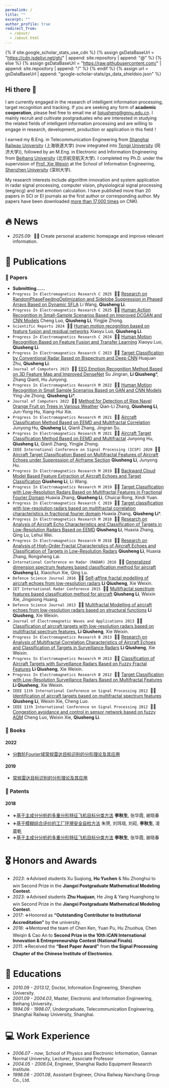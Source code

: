 ```yaml
---
permalink: /
title: ""
excerpt: ""
author_profile: true
redirect_from: 
  - /about/
  - /about.html
---
```


{% if site.google_scholar_stats_use_cdn %}
{% assign gsDataBaseUrl = "https://cdn.jsdelivr.net/gh/" | append: site.repository | append: "@" %}
{% else %}
{% assign gsDataBaseUrl = "https://raw.githubusercontent.com/" | append: site.repository | append: "/" %}
{% endif %}
{% assign url = gsDataBaseUrl | append: "google-scholar-stats/gs_data_shieldsio.json" %}

<span class='anchor' id='about-me'></span>

## Hi there 👋
I am currently engaged in the research of intelligent information processing, target recognition and tracking. If you are seeking any form of **academic cooperation**, please feel free to email me at [liqiusheng@gnnu.edu.cn](mailto:liqiusheng@gnnu.edu.cn). I mainly recruit and cultivate postgraduates who are interested in studying the related fields of intelligent information processing and are willing to engage in research, development, production or application in this field！

I earned my B.Eng. in Telecommunication Engineering from [Shanghai Railway University](https://baike.sogou.com/v7682323.htm) (上海铁道大学) (now integrated into [Tongji University](https://www.tongji.edu.cn/index.htm) (同济大学)), followed by an M.Eng. in Electronic and Information Engineering from [Beihang University](https://www.buaa.edu.cn/) (北京航空航天大学). I completed my Ph.D. under the supervision of [Prof. Xie Weixin](https://iip.szu.edu.cn/yjdw1/xieweixin.htm) at the School of Information Engineering, [Shenzhen University](https://www.szu.edu.cn/) (深圳大学).

My research interests include algorithm innovation and system application in radar signal processing, computer vision, physiological signal processing (eeg/ecg) and text emotion calculation. I have published more than 20 papers in SCI or EI journals as the first author or corresponding author. My papers have been downloaded [more than 17,000 times](https://kns.cnki.net/kcms2/author/detail?v=Ut-mckhA-Rs_Qzvuh-2f7oNj0ld9KBEU_NXqQgQ1UXF3kOoEuVjpDthITU3BpcDWoORD3PBhuhg6K8Y98ANvOlCc6DwahWKKsCZWJawdo-cEpGVTNCEUcapsujzehlq4&uniplatform=NZKPT&language=CHS) on CNKI.

# 🔥 News

- *2025.09*: &nbsp;🎉🎉 Create personal academic homepage and improve relevant information.

# 📝 Publications
### 📃 Papers

- **Submitting......**
- ``Progress In Electromagnetics Research C 2025`` &nbsp;🎉🎉 [Research on RandomPhaseFeedingOptimization and Sidelobe Suppression in Phased Arrays Based on Dynamic SFLA](https://www.jpier.org/issues/volume.html?paper=25052601) Li Wang, **Qiusheng Li**.
- ``Progress In Electromagnetics Research C 2025`` &nbsp;🎉🎉 [Human Action Recognition in Small-Sample Scenarios Based on Improved DCGAN and CNN Models](https://www.jpier.org/issues/volume.html?paper=25030402) Cheng Luo, **Qiusheng Li**, Yingjie Zhong.
- ``Scientific Reports 2024`` &nbsp;🎉🎉 [Human motion recognition based on feature fusion and residual networks](https://www.nature.com/articles/s41598-024-80783-7) Xiaoyu Luo, **Qiusheng Li**.
- ``Progress In Electromagnetics Research C 2024`` &nbsp;🎉🎉 [Human Motion Recognition Based on Feature Fusion and Transfer Learning](https://www.jpier.org/issues/volume.html?paper=24011602) Xiaoyu Luo, **Qiusheng Li**.
- ``Progress In Electromagnetics Research C 2023`` &nbsp;🎉🎉 [Target Classification by Conventional Radar Based on Bispectrum and Deep CNN](https://www.jpier.org/PIERC/pier.php?paper=22102401) Huajuan Zhu, **Qiusheng Li**.
- ``Journal of Computers 2023`` &nbsp;🎉🎉 [EEG Emotion Recognition Method Based on 3D Feature Map and Improved DenseNet](https://www.semanticscholar.org/paper/EEG-Emotion-Recognition-Method-Based-on-3D-Feature-Su-Su/f390cccf4963c43879f6693faa03c4fe801f49ad) Su Jingran, **Li Qiusheng***, Zhang Qianli, Hu Junyong.
- ``Progress In Electromagnetics Research M 2022`` &nbsp;🎉🎉 [Human Motion Recognition in Small Sample Scenarios Based on GAN and CNN Models](https://www.jpier.org/PIERM/pier.php?paper=22070204) Ying-Jie Zhong, **Qiusheng Li***.
- ``Journal of Computers 2022`` &nbsp;🎉🎉 [ Method for Detection of Ripe Navel Orange Fruit on Trees in Various Weather](https://ericdata.com/tw/detail.aspx?no=905357) Qian-Li Zhang, **Qiusheng Li**, Jun-Yong Hu, Xiang-Hui Xie.
- ``Progress In Electromagnetics Research M 2021`` &nbsp;🎉🎉 [Aircraft Classification Method Based on EEMD and Multifractal Correlation](https://www.jpier.org/PIERM/pier.php?paper=21071202) Junyong Hu, **Qiusheng Li**, Qianli Zhang, Jingran Su.
- ``Progress In Electromagnetics Research M 2021`` &nbsp;🎉🎉 [Aircraft Target Classification Method Based on EEMD and Multifractal](https://www.jpier.org/issues/volume.html?paper=20101802) Junyong Hu, **Qiusheng Li**, Qianli Zhang, Yingjie Zhong.
- ``IEEE International Conference on Signal Processing (ICSP) 2020`` &nbsp;🎉🎉 [Aircraft Target Classification Based on Multifractal Features of Aircraft Echoes under Suppression of Airframe Section](https://ieeexplore.ieee.org/document/9320973) **Qiusheng Li**, Junyong Hu.
- ``Progress In Electromagnetics Research M 2019`` &nbsp;🎉🎉 [Backward Cloud Model Based Feature Extraction of Aircraft Echoes and Target Classification](https://www.jpier.org/PIERM/pier.php?paper=19072301) **Qiusheng Li**, Li Wang.
- ``Progress In Electromagnetics Research M 2019`` &nbsp;🎉🎉 [Target Classification with Low-Resolution Radars Based on Multifractal Features in Fractional Fourier Domain](https://www.jpier.org/pierm/pier.php?paper=18110503) Huaxia Zhang, **Qiusheng Li**, Chuicai Rong, Xindi Yuan.
- ``Progress In Electromagnetics Research C 2019`` &nbsp;🎉🎉 [Target classification with low-resolution radars based on multifractal correlation characteristics in fractional fourier domain](https://www.jpier.org/PIERC/pier.php?paper=19040702) Huaxia Zhang, **Qiusheng Li***.
- ``Progress In Electromagnetics Research M 2018`` &nbsp;🎉🎉 [Research on Analysis of Aircraft Echo Characteristics and Classification of Targets in Low-Resolution Radars Based on EEMD](https://www.jpier.org/pierm/pier.php?paper=18030904) **Qiusheng Li**, Huaxia Zhang, Qing Lu, Lehui Wei.
- ``Progress In Electromagnetics Research M 2018`` &nbsp;🎉🎉 [Research on Analysis of High-Order Fractal Characteristics of Aircraft Echoes and Classification of Targets in Low-Resolution Radars](https://www.jpier.org/pierm/pier.php?paper=18081101) **Qiusheng Li**, Huaxia Zhang, Rongsheng Lai.
- ``International Conference on Radar (RADAR) 2016`` &nbsp;🎉🎉 [Generalized dimension spectrum features based classification method for aircraft](https://ieeexplore.ieee.org/abstract/document/8059507) **Qiusheng Li**, Xiaochun Xie, Qing Lu.
- ``Defence Science Journal 2016`` &nbsp;🎉🎉 [Self-affine fractal modelling of aircraft echoes from low-resolution radars](https://ieeexplore.ieee.org/document/6624560) **Li Qiusheng**, Xie Weixin.
- ``IET International Radar Conference 2015`` &nbsp;🎉🎉 [Multifractal spectrum features based classification method for aircraft](https://ieeexplore.ieee.org/abstract/document/7455163) **Qiusheng Li**, Weixin Xie, Jingxiong Huang.
- ``Defence Science Journal 2013`` &nbsp;🎉🎉 [Multifractal Modelling of aircraft echoes from low-resolution radars based on structural functions](https://pdfs.semanticscholar.org/d23e/4802df78c0898fe7c8050fbcbc774286e0b6.pdf) **Li Qiusheng**, Xie Weixin.
- ``Journal of Electromagnetic Waves and Applications 2013`` &nbsp;🎉🎉 [Classification of aircraft targets with low-resolution radars based on multifractal spectrum features.](https://doi.org/10.1080/09205071.2013.832394) **Li Qiusheng**, Xie Weixin.
- ``Progress In Electromagnetics Research B 2013`` &nbsp;🎉🎉 [Research on Analysis of Multifractal Correlation Characteristics of Aircraft Echoes and Classification of Targets in Surveillance Radars](https://www.jpier.org/issues/volume.html?paper=13052202) **Li Qiusheng**, Xie Weixin.
- ``Progress In Electromagnetics Research M 2013`` &nbsp;🎉🎉 [Classification of Aircraft Targets with Surveillance Radars Based on Fuzzy Fractal Features](https://www.jpier.org/pierm/pier.php?paper=12121601) **Li Qiusheng**, Xie Weixin.
- ``Progress In Electromagnetics Research B 2012`` &nbsp;🎉🎉 [Target Classification with Low-Resolution Surveillance Radars Based on Multifractal Features](https://www.jpier.org/pierb/pier.php?paper=12091509) **Li Qiusheng**, Xie Weixin.
- ``IEEE 11th International Conference on Signal Processing 2012`` &nbsp;🎉🎉 [Identification of aircraft targets based on multifractal spectrum features](https://ieeexplore.ieee.org/abstract/document/6491934) **Qiusheng Li**, Weixin Xie, Cheng Luo.
- ``IEEE 11th International Conference on Signal Processing 2012`` &nbsp;🎉🎉 [Congestion avoidance and control in sensor network based on fuzzy AQM](https://ieeexplore.ieee.org/abstract/document/6492003) Cheng Luo, Weixin Xie, **Qiusheng Li**.

### 📖 Books

#### 2022
- [分数阶Fourier域常规雷达目标识别的分形理论及其应用](https://findgnnu.libsp.cn/#/searchList/bookDetails/1964234)

#### 2019
- [常规雷达目标识别的分形理论及其应用](https://findgnnu.libsp.cn/#/searchList/bookDetails/569631)

### 📑 Patents

#### 2018
- ✈️[基于主成分分析的多重分形特征飞机目标分类方法](https://kns.cnki.net/kcms2/article/abstract?v=Ut-mckhA-RvY3hPOf0rrIGY2MvX5gtXrrp-N1l80CdyBDywKhGc-CIW7PzYc4gRmrPb_SWHS-bRU9KCCQS1VL30RUUaNpySQeGEuXTQ3Wr6QidjilyxxmtXuHX_fUWwnTPAh0CqQsByvicxmCTyCGnetUbICHbr0wZ9KqNpFnC7Ep0fuOKsKoA==&uniplatform=NZKPT&language=CHS) **李秋生**, 张华霞, 谢晓春
- ✈️[基于模糊综合评价的工厂环境安全自检方法](https://kns.cnki.net/kcms2/article/abstract?v=Ut-mckhA-RudMn6T7pcw24dldfGc779l9fHYqN5hKZmAEeMsARfUV-aMLypUm-aX_puQgRjZHpfXAAeI2uCEUZpOh1I7VmkvoLhDPyN3pIST8YIcdLZzNB_aTuM40rgWktYfACLZ3yvXO_nZL5A6ppkjiyZXtYjFjABUsTBRI59lCTlIkURreQ==&uniplatform=NZKPT&language=CHS) 朱赟, 刘玮瑶, 刘崧, **李秋生**, 凌震乾
- ✈️[基于主成分分析的多重分形特征飞机目标分类方法](https://kns.cnki.net/kcms2/article/abstract?v=Ut-mckhA-RvY3hPOf0rrIGY2MvX5gtXrrp-N1l80CdyBDywKhGc-CIW7PzYc4gRmrPb_SWHS-bRU9KCCQS1VL30RUUaNpySQeGEuXTQ3Wr6QidjilyxxmtXuHX_fUWwnTPAh0CqQsByvicxmCTyCGnetUbICHbr0wZ9KqNpFnC7Ep0fuOKsKoA==&uniplatform=NZKPT&language=CHS) **李秋生**, 张华霞, 谢晓春


# 🎖 Honors and Awards

- *2023*: ✈️Advised students Xu Suqiong, **Hu Yuchen** & Niu Zhonghui to win Second Prize in the **Jiangxi Postgraduate Mathematical Modeling Contest**.
- *2023*: ✈️Advised students **Zhu Huajuan**, He Jing & Yang Huanghong to win Second Prize in the **Jiangxi Postgraduate Mathematical Modeling Contest**.
- *2017*: ✈️Honored as **“Outstanding Contributor to Institutional Accreditation”** by the university.
- *2016*: ✈️Mentored the team of Chen Ken, Yuan Pu, Hu Zhuohua, Chen Weiqin & Cao An to **Second Prize in the 10th iCAN International Innovation & Entrepreneurship Contest (National Finals)**.
- *2011*: ✈️Received the **“Best Paper Award”** from **the Signal Processing Chapter of the Chinese Institute of Electronics**.

# 📖 Educations
- *2010.09 - 2013.12*, Doctor, Information Engineering, Shenzhen University.
- *2001.09 - 2004.03*, Master, Electronic and Information Engineering, Beihang University.
- *1994.09 - 1998.07*, Undergraduate, Telecommunication Engineering, Shanghai Railway University, Shanghai. 

# 💻 Work Experience

- *2006.07 - now*, School of Physics and Electronic Information, Gannan Normal University, Lecturer, Associate Professor
- *2004.05 - 2006.04*, Engineer, Shanghai Radio Equipment Research Institute.
- *1998.08 - 2001.08*, Assistant Engineer, China Railway Nanchang Group Co., Ltd.
